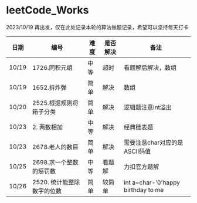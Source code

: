# leetCode_Works

2023/10/19 再出发，仅在此处记录本轮的算法做题记录，希望可以坚持每天打卡


| 日期    | 编号       | 难度 | 是否解决 | 备注                                  |
|-------|----------|----|------|-------------------------------------|
| 10/19 | 1726.同积元组 | 中等 | 超时   | 看题解后解决，数组                           |
| 10/19 |1652.拆炸弹| 简单 | 解决   | 数组                                  |
| 10/20 |2525.根据规则将箱子分类| 简单 | 解决   | 逻辑题注意int溢出                          |
|10/23|2. 两数相加| 中等 | 解决   | 经典链表题                               |
|10/23|2678.老人的数目| 简单 | 解决   | 需要注意char对应的是ASCII码值                 |
|10/25|2698.求一个整数的惩罚数| 中等 | 看题解  | 力扣官方题解                              |
|10/26|2520. 统计能整除数字的位数|简单|较简单| int a=char-'0'happy birthday to me  |